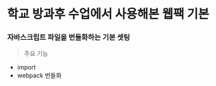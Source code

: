 학교 방과후 수업에서 사용해본 웹팩 기본
====================

### 자바스크립트 파일을 번들화하는 기본 셋팅

> 주요 기능

* import
* webpack 번들화
